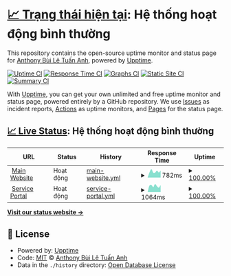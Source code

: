 # [📈 Trạng thái hiện tại](https://status.builetuananh.name.vn): <!--live status--> **Hệ thống hoạt động bình thường**

This repository contains the open-source uptime monitor and status page for [Anthony Bùi Lê Tuấn Anh](https://www.builetuananh.name.vn), powered by [Upptime](https://github.com/upptime/upptime).

[![Uptime CI](https://github.com/anthony2708/status/workflows/Uptime%20CI/badge.svg)](https://github.com/anthony2708/status/actions?query=workflow%3A%22Uptime+CI%22)
[![Response Time CI](https://github.com/anthony2708/status/workflows/Response%20Time%20CI/badge.svg)](https://github.com/anthony2708/status/actions?query=workflow%3A%22Response+Time+CI%22)
[![Graphs CI](https://github.com/anthony2708/status/workflows/Graphs%20CI/badge.svg)](https://github.com/anthony2708/status/actions?query=workflow%3A%22Graphs+CI%22)
[![Static Site CI](https://github.com/anthony2708/status/workflows/Static%20Site%20CI/badge.svg)](https://github.com/anthony2708/status/actions?query=workflow%3A%22Static+Site+CI%22)
[![Summary CI](https://github.com/anthony2708/status/workflows/Summary%20CI/badge.svg)](https://github.com/anthony2708/status/actions?query=workflow%3A%22Summary+CI%22)

With [Upptime](https://upptime.js.org), you can get your own unlimited and free uptime monitor and status page, powered entirely by a GitHub repository. We use [Issues](https://github.com/anthony2708/status/issues) as incident reports, [Actions](https://github.com/anthony2708/status/actions) as uptime monitors, and [Pages](https://status.builetuananh.name.vn) for the status page.

## [📈 Live Status](https://demo.upptime.js.org): <!--live status--> **Hệ thống hoạt động bình thường**

<!--start: status pages-->
<!-- This summary is generated by Upptime (https://github.com/upptime/upptime) -->
<!-- Do not edit this manually, your changes will be overwritten -->
<!-- prettier-ignore -->
| URL | Status | History | Response Time | Uptime |
| --- | ------ | ------- | ------------- | ------ |
| <img alt="" src="https://icons.duckduckgo.com/ip3/www.builetuananh.name.vn.ico" height="13"> [Main Website](https://www.builetuananh.name.vn) | Hoạt động | [main-website.yml](https://github.com/anthony2708/status/commits/HEAD/history/main-website.yml) | <details><summary><img alt="Response time graph" src="./graphs/main-website/response-time-week.png" height="20"> 782ms</summary><br><a href="https://status.builetuananh.name.vn/history/main-website"><img alt="Response time 940" src="https://img.shields.io/endpoint?url=https%3A%2F%2Fraw.githubusercontent.com%2Fanthony2708%2Fstatus%2FHEAD%2Fapi%2Fmain-website%2Fresponse-time.json"></a><br><a href="https://status.builetuananh.name.vn/history/main-website"><img alt="24-hour response time 1234" src="https://img.shields.io/endpoint?url=https%3A%2F%2Fraw.githubusercontent.com%2Fanthony2708%2Fstatus%2FHEAD%2Fapi%2Fmain-website%2Fresponse-time-day.json"></a><br><a href="https://status.builetuananh.name.vn/history/main-website"><img alt="7-day response time 782" src="https://img.shields.io/endpoint?url=https%3A%2F%2Fraw.githubusercontent.com%2Fanthony2708%2Fstatus%2FHEAD%2Fapi%2Fmain-website%2Fresponse-time-week.json"></a><br><a href="https://status.builetuananh.name.vn/history/main-website"><img alt="30-day response time 884" src="https://img.shields.io/endpoint?url=https%3A%2F%2Fraw.githubusercontent.com%2Fanthony2708%2Fstatus%2FHEAD%2Fapi%2Fmain-website%2Fresponse-time-month.json"></a><br><a href="https://status.builetuananh.name.vn/history/main-website"><img alt="1-year response time 939" src="https://img.shields.io/endpoint?url=https%3A%2F%2Fraw.githubusercontent.com%2Fanthony2708%2Fstatus%2FHEAD%2Fapi%2Fmain-website%2Fresponse-time-year.json"></a></details> | <details><summary><a href="https://status.builetuananh.name.vn/history/main-website">100.00%</a></summary><a href="https://status.builetuananh.name.vn/history/main-website"><img alt="All-time uptime 99.94%" src="https://img.shields.io/endpoint?url=https%3A%2F%2Fraw.githubusercontent.com%2Fanthony2708%2Fstatus%2FHEAD%2Fapi%2Fmain-website%2Fuptime.json"></a><br><a href="https://status.builetuananh.name.vn/history/main-website"><img alt="24-hour uptime 100.00%" src="https://img.shields.io/endpoint?url=https%3A%2F%2Fraw.githubusercontent.com%2Fanthony2708%2Fstatus%2FHEAD%2Fapi%2Fmain-website%2Fuptime-day.json"></a><br><a href="https://status.builetuananh.name.vn/history/main-website"><img alt="7-day uptime 100.00%" src="https://img.shields.io/endpoint?url=https%3A%2F%2Fraw.githubusercontent.com%2Fanthony2708%2Fstatus%2FHEAD%2Fapi%2Fmain-website%2Fuptime-week.json"></a><br><a href="https://status.builetuananh.name.vn/history/main-website"><img alt="30-day uptime 100.00%" src="https://img.shields.io/endpoint?url=https%3A%2F%2Fraw.githubusercontent.com%2Fanthony2708%2Fstatus%2FHEAD%2Fapi%2Fmain-website%2Fuptime-month.json"></a><br><a href="https://status.builetuananh.name.vn/history/main-website"><img alt="1-year uptime 99.95%" src="https://img.shields.io/endpoint?url=https%3A%2F%2Fraw.githubusercontent.com%2Fanthony2708%2Fstatus%2FHEAD%2Fapi%2Fmain-website%2Fuptime-year.json"></a></details>
| <img alt="" src="https://icons.duckduckgo.com/ip3/portal.builetuananh.name.vn.ico" height="13"> [Service Portal](https://portal.builetuananh.name.vn) | Hoạt động | [service-portal.yml](https://github.com/anthony2708/status/commits/HEAD/history/service-portal.yml) | <details><summary><img alt="Response time graph" src="./graphs/service-portal/response-time-week.png" height="20"> 1064ms</summary><br><a href="https://status.builetuananh.name.vn/history/service-portal"><img alt="Response time 971" src="https://img.shields.io/endpoint?url=https%3A%2F%2Fraw.githubusercontent.com%2Fanthony2708%2Fstatus%2FHEAD%2Fapi%2Fservice-portal%2Fresponse-time.json"></a><br><a href="https://status.builetuananh.name.vn/history/service-portal"><img alt="24-hour response time 554" src="https://img.shields.io/endpoint?url=https%3A%2F%2Fraw.githubusercontent.com%2Fanthony2708%2Fstatus%2FHEAD%2Fapi%2Fservice-portal%2Fresponse-time-day.json"></a><br><a href="https://status.builetuananh.name.vn/history/service-portal"><img alt="7-day response time 1064" src="https://img.shields.io/endpoint?url=https%3A%2F%2Fraw.githubusercontent.com%2Fanthony2708%2Fstatus%2FHEAD%2Fapi%2Fservice-portal%2Fresponse-time-week.json"></a><br><a href="https://status.builetuananh.name.vn/history/service-portal"><img alt="30-day response time 999" src="https://img.shields.io/endpoint?url=https%3A%2F%2Fraw.githubusercontent.com%2Fanthony2708%2Fstatus%2FHEAD%2Fapi%2Fservice-portal%2Fresponse-time-month.json"></a><br><a href="https://status.builetuananh.name.vn/history/service-portal"><img alt="1-year response time 971" src="https://img.shields.io/endpoint?url=https%3A%2F%2Fraw.githubusercontent.com%2Fanthony2708%2Fstatus%2FHEAD%2Fapi%2Fservice-portal%2Fresponse-time-year.json"></a></details> | <details><summary><a href="https://status.builetuananh.name.vn/history/service-portal">100.00%</a></summary><a href="https://status.builetuananh.name.vn/history/service-portal"><img alt="All-time uptime 100.00%" src="https://img.shields.io/endpoint?url=https%3A%2F%2Fraw.githubusercontent.com%2Fanthony2708%2Fstatus%2FHEAD%2Fapi%2Fservice-portal%2Fuptime.json"></a><br><a href="https://status.builetuananh.name.vn/history/service-portal"><img alt="24-hour uptime 100.00%" src="https://img.shields.io/endpoint?url=https%3A%2F%2Fraw.githubusercontent.com%2Fanthony2708%2Fstatus%2FHEAD%2Fapi%2Fservice-portal%2Fuptime-day.json"></a><br><a href="https://status.builetuananh.name.vn/history/service-portal"><img alt="7-day uptime 100.00%" src="https://img.shields.io/endpoint?url=https%3A%2F%2Fraw.githubusercontent.com%2Fanthony2708%2Fstatus%2FHEAD%2Fapi%2Fservice-portal%2Fuptime-week.json"></a><br><a href="https://status.builetuananh.name.vn/history/service-portal"><img alt="30-day uptime 100.00%" src="https://img.shields.io/endpoint?url=https%3A%2F%2Fraw.githubusercontent.com%2Fanthony2708%2Fstatus%2FHEAD%2Fapi%2Fservice-portal%2Fuptime-month.json"></a><br><a href="https://status.builetuananh.name.vn/history/service-portal"><img alt="1-year uptime 100.00%" src="https://img.shields.io/endpoint?url=https%3A%2F%2Fraw.githubusercontent.com%2Fanthony2708%2Fstatus%2FHEAD%2Fapi%2Fservice-portal%2Fuptime-year.json"></a></details>

<!--end: status pages-->

[**Visit our status website →**](https://status.builetuananh.name.vn)

## 📄 License

- Powered by: [Upptime](https://github.com/upptime/upptime)
- Code: [MIT](./LICENSE) © [Anthony Bùi Lê Tuấn Anh](https://www.builetuananh.name.vn)
- Data in the `./history` directory: [Open Database License](https://opendatacommons.org/licenses/odbl/1-0/)
